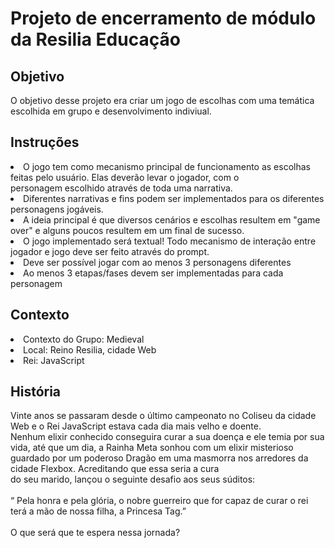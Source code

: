<h1>Projeto de encerramento de módulo da Resilia Educação</h1>

  <h2>Objetivo</h2>
    O objetivo desse projeto era criar um jogo de escolhas com uma temática escolhida em grupo e desenvolvimento indiviual.

  <h2>Instruções</h2>
    <li>O jogo tem como mecanismo principal de funcionamento as escolhas feitas pelo usuário. Elas deverão levar o
    jogador, com o<br> personagem escolhido através de toda uma narrativa. 
    <li>Diferentes narrativas e fins podem ser implementados para os diferentes personagens jogáveis. 
    <li>A ideia principal é que diversos cenários e escolhas resultem em "game over" e alguns poucos resultem em um final de sucesso.
    <li>O jogo implementado será textual! Todo mecanismo de interação entre jogador e jogo deve ser feito através
    do prompt.
    <li>Deve ser possível jogar com ao menos 3 personagens diferentes
    <li>Ao menos 3 etapas/fases devem ser implementadas para cada personagem

  <h2>Contexto</h2>
    <li>Contexto do Grupo: Medieval
    <li>Local: Reino Resilia, cidade Web
    <li>Rei: JavaScript

  <h2>História</h2>
    Vinte anos se passaram desde o último campeonato no Coliseu da cidade Web e o Rei JavaScript estava cada dia mais velho e doente.<br> 
    Nenhum elixir conhecido conseguira curar a sua doença e ele temia por sua vida, até que um dia, a Rainha Meta sonhou com um elixir misterioso guardado por um
    poderoso Dragão em uma masmorra nos arredores da cidade Flexbox. Acreditando que essa seria a cura<br> do seu marido, lançou o seguinte desafio
    aos seus súditos:
    <br>
    <br>
    “ Pela honra e pela glória, o nobre guerreiro que for capaz de curar o rei terá a mão de nossa filha, a Princesa Tag.” 
    <br>
    <br>
    O que será que te espera nessa jornada?
